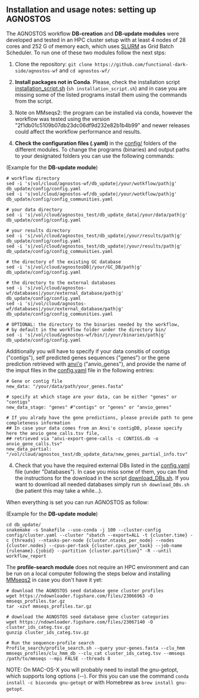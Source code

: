 ## Installation and usage notes: setting up AGNOSTOS

The AGNOSTOS workflow **DB-creation** and **DB-update modules** were developed and tested in an HPC cluster setup with at least 4 nodes of 28 cores and 252 G of memory each, which uses [SLURM](https://slurm.schedmd.com/documentation.html) as Grid Batch Scheduler.
To run one of these two modules follow the next stps:

1.  Clone the repository: `git clone https://github.com/functional-dark-side/agnostos-wf` and `cd agnostos-wf/`

2.  **Install packages not in Conda**. Please, check the installation script [installation_script.sh](installation_script.sh) (`sh installation_script.sh`) and in case you are missing some of the listed programs install them using the commands from the script.
   1. Note on MMseqs2: the program can be installed via conda, however the workflow was tested using the version "2f1db01c5109b07db23dc06df9d232e82b1b4b99" and newer releases could affect the workflow performance and results.

3.  **Check the configuration files (.yaml)** in the [config/](db_update/config) folders of the different modules. To change the programs (binaries) and output paths to your designated folders you can use the following commands:

(Example for the **DB-update module**)

```{bash}
# workflow directory
sed -i 's|vol/cloud/agnostos-wf/db_update|/your/wotkflow/path|g' db_update/config/config.yaml
sed -i 's|vol/cloud/agnostos-wf/db_update|/your/wotkflow/path|g' db_update/config/config_communities.yaml

# your data directory
sed -i 's|/vol/cloud/agnostos_test/db_update_data|/your/data/path|g' db_update/config/config.yaml

# your results directory
sed -i 's|/vol/cloud/agnostos_test/db_update|/your/results/path|g' db_update/config/config.yaml
sed -i 's|/vol/cloud/agnostos_test/db_update|/your/results/path|g' db_update/config/config_communities.yaml

# the directory of the existing GC database
sed -i 's|/vol/cloud/agnostosDB|/your/GC_DB/path|g' db_update/config/config.yaml

# the directory to the external databases
sed -i 's|/vol/cloud/agnostos-wf/databases|/your/external_database/path|g' db_update/config/config.yaml
sed -i 's|/vol/cloud/agnostos-wf/databases|/your/external_database/path|g' db_update/config/config_communities.yaml

# OPTIONAL: the directory to the binaries needed by the workflow,
# by default in the workflow folder under the directory bin/
sed -i 's|/vol/cloud/agnostos-wf/bin/|/your/binaries/path|g' db_update/config/config.yaml
```
Additionally you will have to specify if your data consitis of contigs ("contigs"), self predicted genes sequences ("genes") or the gene prediction retrieved with [anvi'o](https://merenlab.org/software/anvio/help/7/programs/anvi-export-gene-calls/) ("anvio_genes"), and provide the name of the imput files in the [config.yaml](db_update/config/config.yaml) file in the following entries:

```{yaml}
# Gene or contig file
new_data: "/your/data/path/your_genes.fasta"

# specify at which stage are your data, can be either "genes" or "contigs"
new_data_stage: "genes" #"contigs" or "genes" or "anvio_genes"

# If you alrady have the gene predictions, please provide path to gene completeness information
## In case your data comes from an Anvi'o contigDB, please specify here the anvio gene_calls.tsv file,
## retrieved via "anvi-export-gene-calls -c CONTIGS.db -o anvio_gene_calls.tsv"
new_data_partial: "/vol/cloud/agnostos_test/db_update_data/new_genes_partial_info.tsv"
```

4.  Check that you have the required external DBs listed in the [config.yaml](db_update/config/config.yaml) file (under "Databases"). In case you miss some of them, you can find the instructions for the download in the script [download_DBs.sh](download_DBs.sh). If you want to download all needed databases simply run `sh download_DBs.sh` (be patient this may take a while...).

When everything is set you can run AGNOSTOS as follow:

(Example for the **DB-update module**)

```{bash}
cd db_update/
snakemake -s Snakefile --use-conda -j 100 --cluster-config config/cluster.yaml --cluster "sbatch --export=ALL -t {cluster.time} -c {threads} --ntasks-per-node {cluster.ntasks_per_node} --nodes {cluster.nodes} --cpus-per-task {cluster.cpus_per_task} --job-name {rulename}.{jobid} --partition {cluster.partition}" -R --until workflow_report
```

The **profile-search module** does not require an HPC environment and can be run on a local computer following the steps below and installing [MMseqs2](https://github.com/soedinglab/MMseqs2) in case you don't have it yet:


```{bash}
# download the AGNOSTOS seed database gene cluster profiles
wget https://ndownloader.figshare.com/files/23066963 -O mmseqs_profiles.tar.gz
tar -xzvf mmseqs_profiles.tar.gz

# download the AGNOSTOS seed database gene cluster categories
wget https://ndownloader.figshare.com/files/23067140 -O cluster_ids_categ.tsv.gz
gunzip cluster_ids_categ.tsv.gz

# Run the sequence-profile search
Profile_search/profile_search.sh --query your-genes.fasta --clu_hmm mmseqs_profiles/clu_hmm_db --clu_cat cluster_ids_categ.tsv --mmseqs /path/to/mmseqs --mpi FALSE --threads 8
```

NOTE: On MAC-OS-X you will probably need to install the gnu-getopt, which supports long options (--). For this you can use the command `conda install -c bioconda gnu-getopt` or with Homebrew as `brew install gnu-getopt`.
